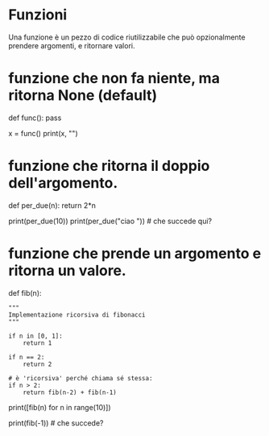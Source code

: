 # Funzioni

Una funzione è un pezzo di codice riutilizzabile che può opzionalmente prendere argomenti, e ritornare valori.



# funzione che non fa niente, ma ritorna None (default)
def func():
    pass

x = func()
print(x, "")


# funzione che ritorna il doppio dell'argomento.
def per_due(n):
    return 2*n 


print(per_due(10))
print(per_due("ciao ")) # che succede qui?


# funzione che prende un argomento e ritorna un valore.
def fib(n):
    
    """
    Implementazione ricorsiva di fibonacci
    """

    if n in [0, 1]:
        return 1
    
    if n == 2:
        return 2

    # è 'ricorsiva' perché chiama sé stessa:
    if n > 2:
        return fib(n-2) + fib(n-1)


print([fib(n) for n in range(10)])


print(fib(-1)) # che succede?